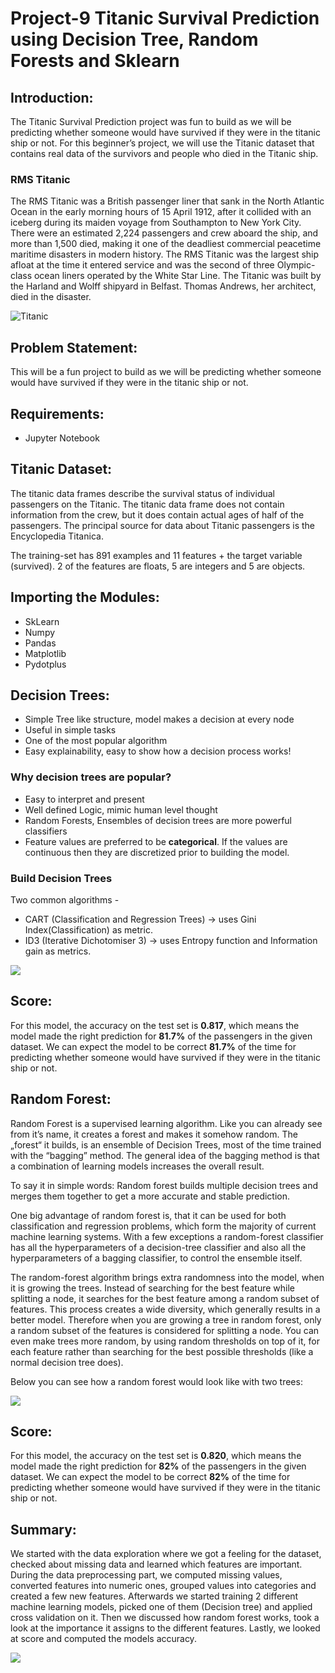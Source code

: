 # Project-9 Titanic Survival Prediction using Decision Tree, Random Forests and Sklearn
## Introduction:
The Titanic Survival Prediction project was fun to build as we will be predicting whether someone would have survived if they were in the titanic ship or not. For this beginner’s project, we will use the Titanic dataset that contains real data of the survivors and people who died in the Titanic ship.

### RMS Titanic
The RMS Titanic was a British passenger liner that sank in the North Atlantic Ocean in the early morning hours of 15 April 1912, after it collided with an iceberg during its maiden voyage from Southampton to New York City. There were an estimated 2,224 passengers and crew aboard the ship, and more than 1,500 died, making it one of the deadliest commercial peacetime maritime disasters in modern history. The RMS Titanic was the largest ship afloat at the time it entered service and was the second of three Olympic-class ocean liners operated by the White Star Line. The Titanic was built by the Harland and Wolff shipyard in Belfast. Thomas Andrews, her architect, died in the disaster.

![Titanic](https://miro.medium.com/max/1024/0*KfHijq1bO1nDV5Dl.jpg)
 
 ## Problem Statement:
This will be a fun project to build as we will be predicting whether someone would have survived if they were in the titanic ship or not.

## Requirements:
- Jupyter Notebook

## Titanic Dataset:
The titanic data frames describe the survival status of individual passengers on the Titanic. The titanic data frame does not contain information from the crew, but it does contain actual ages of half of the passengers. The principal source for data about Titanic passengers is the Encyclopedia Titanica.

The training-set has 891 examples and 11 features + the target variable (survived). 2 of the features are floats, 5 are integers and 5 are objects.

## Importing the Modules:
- SkLearn
- Numpy
- Pandas
- Matplotlib
- Pydotplus

## Decision Trees:
- Simple Tree like structure, model makes a decision at every node
- Useful in simple tasks
- One of the most popular algorithm
- Easy explainability, easy to show how a decision process works!

### Why decision trees are popular?
   - Easy to interpret and present
   - Well defined Logic, mimic human level thought
   - Random Forests, Ensembles of decision trees are more powerful classifiers
   - Feature values are preferred to be **categorical**. If the values are continuous then they are discretized prior to building the model.

### Build Decision Trees
Two common algorithms - 
- CART (Classification and Regression Trees) → uses Gini Index(Classification) as metric.
- ID3 (Iterative Dichotomiser 3) → uses Entropy function and Information gain as metrics.

![](https://www.researchgate.net/profile/Joop_Hox/publication/317307818/figure/fig2/AS:633029202571264@1527937331016/Decision-tree-on-Titanic-survival-data-Source-https-en.png)

## Score:
For this model, the accuracy on the test set is **0.817**, which means the model made the right prediction for **81.7%** of the passengers in the given dataset. We can expect the model to be correct **81.7%** of the time for predicting whether someone would have survived if they were in the titanic ship or not.

## Random Forest:
Random Forest is a supervised learning algorithm. Like you can already see from it’s name, it creates a forest and makes it somehow random. The „forest“ it builds, is an ensemble of Decision Trees, most of the time trained with the “bagging” method. The general idea of the bagging method is that a combination of learning models increases the overall result.

To say it in simple words: Random forest builds multiple decision trees and merges them together to get a more accurate and stable prediction.

One big advantage of random forest is, that it can be used for both classification and regression problems, which form the majority of current machine learning systems. With a few exceptions a random-forest classifier has all the hyperparameters of a decision-tree classifier and also all the hyperparameters of a bagging classifier, to control the ensemble itself.

The random-forest algorithm brings extra randomness into the model, when it is growing the trees. Instead of searching for the best feature while splitting a node, it searches for the best feature among a random subset of features. This process creates a wide diversity, which generally results in a better model. Therefore when you are growing a tree in random forest, only a random subset of the features is considered for splitting a node. You can even make trees more random, by using random thresholds on top of it, for each feature rather than searching for the best possible thresholds (like a normal decision tree does).

Below you can see how a random forest would look like with two trees:

![](https://miro.medium.com/max/1400/1*GiCvHwZ03tObjkD-6mSqag.png)

## Score:
For this model, the accuracy on the test set is **0.820**, which means the model made the right prediction for **82%** of the passengers in the given dataset. We can expect the model to be correct **82%** of the time for predicting whether someone would have survived if they were in the titanic ship or not.

## Summary:
We started with the data exploration where we got a feeling for the dataset, checked about missing data and learned which features are important. During the data preprocessing part, we computed missing values, converted features into numeric ones, grouped values into categories and created a few new features. Afterwards we started training 2 different machine learning models, picked one of them (Decision tree) and applied cross validation on it. Then we discussed how random forest works, took a look at the importance it assigns to the different features. Lastly, we looked at score and computed the models accuracy.

![](https://www.kdnuggets.com/wp-content/uploads/socialcops-tree.jpg)
